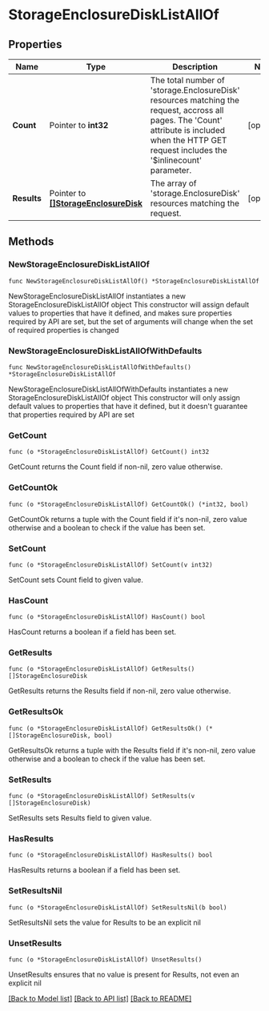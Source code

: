 # StorageEnclosureDiskListAllOf

## Properties

Name | Type | Description | Notes
------------ | ------------- | ------------- | -------------
**Count** | Pointer to **int32** | The total number of &#39;storage.EnclosureDisk&#39; resources matching the request, accross all pages. The &#39;Count&#39; attribute is included when the HTTP GET request includes the &#39;$inlinecount&#39; parameter. | [optional] 
**Results** | Pointer to [**[]StorageEnclosureDisk**](storage.EnclosureDisk.md) | The array of &#39;storage.EnclosureDisk&#39; resources matching the request. | [optional] 

## Methods

### NewStorageEnclosureDiskListAllOf

`func NewStorageEnclosureDiskListAllOf() *StorageEnclosureDiskListAllOf`

NewStorageEnclosureDiskListAllOf instantiates a new StorageEnclosureDiskListAllOf object
This constructor will assign default values to properties that have it defined,
and makes sure properties required by API are set, but the set of arguments
will change when the set of required properties is changed

### NewStorageEnclosureDiskListAllOfWithDefaults

`func NewStorageEnclosureDiskListAllOfWithDefaults() *StorageEnclosureDiskListAllOf`

NewStorageEnclosureDiskListAllOfWithDefaults instantiates a new StorageEnclosureDiskListAllOf object
This constructor will only assign default values to properties that have it defined,
but it doesn't guarantee that properties required by API are set

### GetCount

`func (o *StorageEnclosureDiskListAllOf) GetCount() int32`

GetCount returns the Count field if non-nil, zero value otherwise.

### GetCountOk

`func (o *StorageEnclosureDiskListAllOf) GetCountOk() (*int32, bool)`

GetCountOk returns a tuple with the Count field if it's non-nil, zero value otherwise
and a boolean to check if the value has been set.

### SetCount

`func (o *StorageEnclosureDiskListAllOf) SetCount(v int32)`

SetCount sets Count field to given value.

### HasCount

`func (o *StorageEnclosureDiskListAllOf) HasCount() bool`

HasCount returns a boolean if a field has been set.

### GetResults

`func (o *StorageEnclosureDiskListAllOf) GetResults() []StorageEnclosureDisk`

GetResults returns the Results field if non-nil, zero value otherwise.

### GetResultsOk

`func (o *StorageEnclosureDiskListAllOf) GetResultsOk() (*[]StorageEnclosureDisk, bool)`

GetResultsOk returns a tuple with the Results field if it's non-nil, zero value otherwise
and a boolean to check if the value has been set.

### SetResults

`func (o *StorageEnclosureDiskListAllOf) SetResults(v []StorageEnclosureDisk)`

SetResults sets Results field to given value.

### HasResults

`func (o *StorageEnclosureDiskListAllOf) HasResults() bool`

HasResults returns a boolean if a field has been set.

### SetResultsNil

`func (o *StorageEnclosureDiskListAllOf) SetResultsNil(b bool)`

 SetResultsNil sets the value for Results to be an explicit nil

### UnsetResults
`func (o *StorageEnclosureDiskListAllOf) UnsetResults()`

UnsetResults ensures that no value is present for Results, not even an explicit nil

[[Back to Model list]](../README.md#documentation-for-models) [[Back to API list]](../README.md#documentation-for-api-endpoints) [[Back to README]](../README.md)



